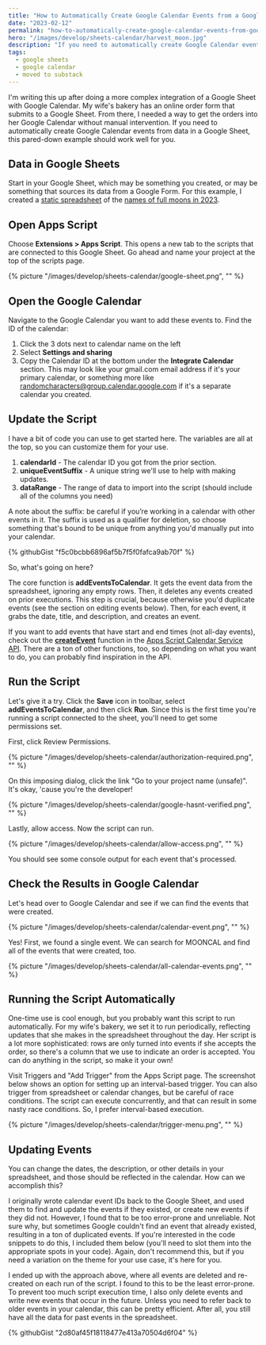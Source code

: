 ```yaml
---
title: "How to Automatically Create Google Calendar Events from a Google Sheet"
date: "2023-02-12"
permalink: "how-to-automatically-create-google-calendar-events-from-google-sheet/"
hero: "/images/develop/sheets-calendar/harvest_moon.jpg"
description: "If you need to automatically create Google Calendar events from data in a Google Sheet, this pared-down example should work well for you."
tags:
  - google sheets
  - google calendar
  - moved to substack
---
```


I'm writing this up after doing a more complex integration of a Google Sheet with Google Calendar. My wife's bakery has an online order form that submits to a Google Sheet. From there, I needed a way to get the orders into her Google Calendar without manual intervention. If you need to automatically create Google Calendar events from data in a Google Sheet, this pared-down example should work well for you.

## Data in Google Sheets

Start in your Google Sheet, which may be something you created, or may be something that sources its data from a Google Form. For this example, I created a [static spreadsheet](https://docs.google.com/spreadsheets/d/1oUljByyOCIujLQN09VKPQ8_AMXOMuJzfdTRbw7Tt5Os/edit?usp=sharing) of the [names of full moons in 2023](https://www.space.com/39238-full-moon-names.html).

## Open Apps Script

Choose **Extensions > Apps Script**. This opens a new tab to the scripts that are connected to this Google Sheet. Go ahead and name your project at the top of the scripts page.

{% picture "/images/develop/sheets-calendar/google-sheet.png", "" %}

## Open the Google Calendar

Navigate to the Google Calendar you want to add these events to. Find the ID of the calendar:

1. Click the 3 dots next to calendar name on the left
1. Select **Settings and sharing**
1. Copy the Calendar ID at the bottom under the **Integrate Calendar** section. This may look like your gmail.com email address if it's your primary calendar, or something more like randomcharacters@group.calendar.google.com if it's a separate calendar you created.

## Update the Script

I have a bit of code you can use to get started here. The variables are all at the top, so you can customize them for your use.

1. **calendarId** - The calendar ID you got from the prior section.
1. **uniqueEventSuffix** - A unique string we'll use to help with making updates.
1. **dataRange** - The range of data to import into the script (should include all of the columns you need)

A note about the suffix: be careful if you’re working in a calendar with other events in it. The suffix is used as a qualifier for deletion, so choose something that's bound to be unique from anything you'd manually put into your calendar.

{% githubGist "f5c0bcbb6896af5b7f5f0fafca9ab70f" %}

So, what's going on here?

The core function is **addEventsToCalendar**. It gets the event data from the spreadsheet, ignoring any empty rows. Then, it deletes any events created on prior executions. This step is crucial, because otherwise you'd duplicate events (see the section on editing events below). Then, for each event, it grabs the date, title, and description, and creates an event.

If you want to add events that have start and end times (not all-day events), check out the [**createEvent**](<https://developers.google.com/apps-script/reference/calendar/calendar#createEvent(String,Date,Date)>) function in the [Apps Script Calendar Service API](https://developers.google.com/apps-script/reference/calendar). There are a ton of other functions, too, so depending on what you want to do, you can probably find inspiration in the API.

## Run the Script

Let's give it a try. Click the **Save** icon in toolbar, select **addEventsToCalendar**, and then click **Run**. Since this is the first time you're running a script connected to the sheet, you'll need to get some permissions set.

First, click Review Permissions.

{% picture "/images/develop/sheets-calendar/authorization-required.png", "" %}

On this imposing dialog, click the link "Go to your project name (unsafe)". It's okay, 'cause you're the developer!

{% picture "/images/develop/sheets-calendar/google-hasnt-verified.png", "" %}

Lastly, allow access. Now the script can run.

{% picture "/images/develop/sheets-calendar/allow-access.png", "" %}

You should see some console output for each event that's processed.

## Check the Results in Google Calendar

Let's head over to Google Calendar and see if we can find the events that were created.

{% picture "/images/develop/sheets-calendar/calendar-event.png", "" %}

Yes! First, we found a single event. We can search for MOONCAL and find all of the events that were created, too.

{% picture "/images/develop/sheets-calendar/all-calendar-events.png", "" %}

## Running the Script Automatically

One-time use is cool enough, but you probably want this script to run automatically. For my wife's bakery, we set it to run periodically, reflecting updates that she makes in the spreadsheet throughout the day. Her script is a lot more sophisticated: rows are only turned into events if she accepts the order, so there's a column that we use to indicate an order is accepted. You can do anything in the script, so make it your own!

Visit Triggers and "Add Trigger" from the Apps Script page. The screenshot below shows an option for setting up an interval-based trigger. You can also trigger from spreadsheet or calendar changes, but be careful of race conditions. The script can execute concurrently, and that can result in some nasty race conditions. So, I prefer interval-based execution.

{% picture "/images/develop/sheets-calendar/trigger-menu.png", "" %}

## Updating Events

You can change the dates, the description, or other details in your spreadsheet, and those should be reflected in the calendar. How can we accomplish this?

I originally wrote calendar event IDs back to the Google Sheet, and used them to find and update the events if they existed, or create new events if they did not. However, I found that to be too error-prone and unreliable. Not sure why, but sometimes Google couldn't find an event that already existed, resulting in a ton of duplicated events. If you're interested in the code snippets to do this, I included them below (you'll need to slot them into the appropriate spots in your code). Again, don't recommend this, but if you need a variation on the theme for your use case, it's here for you.

I ended up with the approach above, where all events are deleted and re-created on each run of the script. I found to this to be the least error-prone. To prevent too much script execution time, I also only delete events and write new events that occur in the future. Unless you need to refer back to older events in your calendar, this can be pretty efficient. After all, you still have all the data for past events in the spreadsheet.

{% githubGist "2d80af45f18118477e413a70504d6f04" %}
